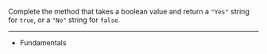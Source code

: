 Complete the method that takes a boolean value and return a `"Yes"` string for `true`, or a `"No"` string for `false`.

---

- Fundamentals
